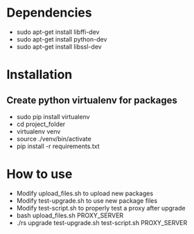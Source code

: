 # Dependencies
* sudo apt-get install libffi-dev
* sudo apt-get install python-dev
* sudo apt-get install libssl-dev

# Installation
## Create python virtualenv for packages 
* sudo pip install virtualenv
* cd project_folder
* virtualenv venv
* source ./venv/bin/activate
* pip install -r requirements.txt

# How to use
* Modify upload_files.sh to upload new packages
* Modify test-upgrade.sh to use new package files
* Modify test-script.sh to properly test a proxy after upgrade
* bash upload_files.sh PROXY_SERVER
* ./rs upgrade test-upgrade.sh test-script.sh PROXY_SERVER
